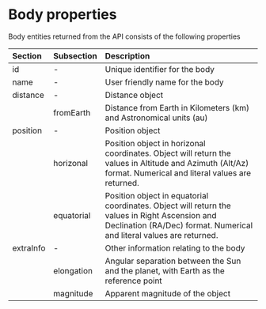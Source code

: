 # Body properties

Body entities returned from the API consists of the following properties

| Section | Subsection | Description |
| :--- | :--- | :--- |
| id | - | Unique identifier for the body |
| name | - | User friendly name for the body |
| distance | - | Distance object |
|  | fromEarth | Distance from Earth in Kilometers \(km\) and Astronomical units \(au\) |
| position | - | Position object |
|  | horizonal | Position object in horizonal coordinates. Object will return the values in Altitude and Azimuth \(Alt/Az\) format. Numerical and literal values are returned. |
|  | equatorial | Position object in equatorial coordinates. Object will return the values in Right Ascension and Declination \(RA/Dec\) format. Numerical and literal values are returned. |
| extraInfo | - | Other information relating to the body |
|  | elongation | Angular separation between the Sun and the planet, with Earth as the reference point |
|  | magnitude | Apparent magnitude of the object |

